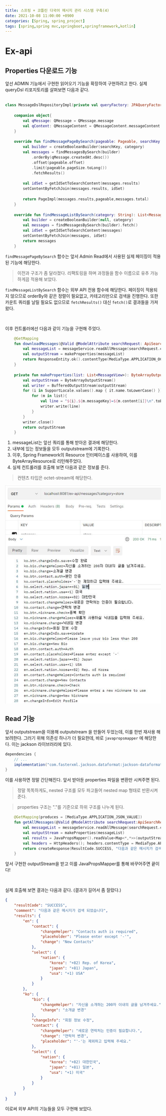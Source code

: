 ```yaml
---
title: 스프링 + 코틀린 다국어 메시지 관리 시스템 구축(4)
date: 2021-10-08 11:00:00 +0900
categories: [Spring, spring_project]
tags: [spring,spring mvc,springboot,springframework,kotlin]
---
```


# Ex-api 

## Properties 다운로드 기능
 
앞선 ADMIN 기능에서 구현한 읽어오기 기능을 확장하여 구현하려고 한다. 실제 queryDsl 리포지토리를 살펴보면 다음과 같다.

```kotlin

class MessageDslRepositoryImpl(private val queryFactory: JPAQueryFactory): MessageDslRepository{

    companion object{
        val qMessage: QMessage = QMessage.message
        val qContent: QMessageContent = QMessageContent.messageContent
    }

    override fun findMessagePageBySearch(pageable: Pageable, searchKey: String, category: String): Page<MessageView> {
        val builder = createBooleanBuilder(searchKey, category)
        val messages = findMessagesBySearch(builder)
            .orderBy(qMessage.createdAt.desc())
            .offset(pageable.offset)
            .limit(pageable.pageSize.toLong())
            .fetchResults()

        val idSet = getIdSetToSearchContent(messages.results)
        setContentByFetchJoin(messages.results, idSet)

        return PageImpl(messages.results,pageable,messages.total)
    }

    override fun findMessageListBySearch(category: String): List<MessageView> {
        val builder = createBooleanBuilder(null, category)
        val messages = findMessagesBySearch(builder).fetch()
        val idSet = getIdSetToSearchContent(messages)
        setContentByFetchJoin(messages, idSet)
        return messages
    }

```

`findMessagePageBySearch` 함수는 앞서 Admin Read에서 사용된 실제 페이징이 적용된 기능에 해당한다.
> 이전과 구조가 좀 달라졌다. 리팩토링을 하며 과정들을 함수 이름으로 유추 가능하게끔 적용해 보았다.

`findMessageListBySearch` 함수는 외부 API 전용 함수에 해당한다. 페이징이 적용되지 않으므로 orderBy와 같은 정렬이 필요없고, 카테고리만으로 검색을 진행한다.
또한 카운트 쿼리를 날릴 필요도 없으므로 `fetchResults()` 대신 `fetch()`로 결과들을 가져왔다.

<br/>

이후 컨트롤러에선 다음과 같이 기능을 구현해 주었다.

```kotlin
    @GetMapping
    fun downloadMessages(@Valid @ModelAttribute searchRequest: ApiSearchRequest): ResponseEntity<Resource> {
        val messageList = messageService.readAllMessage(searchRequest.category)
        val outputStream = makeProperties(messageList)
        return ResponseEntity.ok().contentType(MediaType.APPLICATION_OCTET_STREAM).body(ByteArrayResource(outputStream.toByteArray()))
    }

    private fun makeProperties(list: List<MessageView>): ByteArrayOutputStream {
        val outputStream = ByteArrayOutputStream()
        val writer = BufferedOutputStream(outputStream)
        for (i in SupportLocale.values().map { it.name.toLowerCase() }){
            for (m in list){
                val line = "${i}.${m.messageKey}=${m.content[i]}\n".toByteArray()
                writer.write(line)
            }
        }
        writer.close()
        return outputStream
    }
```

1. messageList는 앞선 쿼리를 통해 받아온 결과에 해당한다.
2. 내부에 있는 정보들을 모두 outputstream에 기록한다.
3. 이후, Spring Framework의 Resource 인터페이스를 사용하여, 이를 ByteArrayResource로 리턴해주었다.
4. 실제 컨트롤러를 호출해 보면 다음과 같은 정보를 준다.
> 컨텐츠 타입은 octet-stream에 해당한다.

<img src="/assets/img/multilangproject/3.JPG">

## Read 기능

앞서 outputstream을 이용해 outputstream 을 만들어 두었는데, 이를 한번 재사용 해보려한다. 그러기 위해 의존성 하나가 더 필요한데, 바로
`javapropsmapper` 에 해당한다. 이는 jackson 라이브러리에 있다.

```groovy
dependencies {
    // ...
    implementation("com.fasterxml.jackson.dataformat:jackson-dataformat-properties:2.12.4")
}
```

이를 사용하면 정말 간단해진다. 앞서 받아둔 properties 파일을 변환만 시켜주면 된다.
> 정말 똑똑하게도, nested 구조를 모두 파고들어 nested map 형태로 반환시켜준다. 

> properties 구조는 "."를 기준으로 하위 구조를 나누게 된다.

```kotlin
    @GetMapping(produces = [MediaType.APPLICATION_JSON_VALUE])
    fun getAllMessages(@Valid @ModelAttribute searchRequest:ApiSearchRequest): ResponseEntity<BaseResponse>{
        val messageList = messageService.readAllMessage(searchRequest.category)
        val outputStream = makeProperties(messageList)
        val results = JavaPropsMapper().readValue<Map<*,*>>(outputStream.toString())
        val headers = HttpHeaders(); headers.contentType = MediaType.APPLICATION_JSON
        return createResponse(ResultCode.SUCCESS, "다음과 같은 메시지가 검색 되었습니다",results,headers)
    }
```

앞서 구현한 outputStream을 받고 이를 JavaPropsMapper를 통해 바꾸어주면 끝이다!

<br/>

실제 호출해 보면 결과는 다음과 같다. (결과가 길어서 좀 잘랐다.)

```json
{
    "resultCode": "SUCCESS",
    "comment": "다음과 같은 메시지가 검색 되었습니다",
    "results": {
        "en": {
            "contact": {
                "changeHelper": "Contacts auth is required",
                "placeholder": "Please enter except '-'",
                "change": "New Contacts"
            },
            "select": {
                "nation": {
                    "korea": "+82) Rep. of Korea",
                    "japan": "+81) Japan",
                    "usa": "+1) USA"
                }
            }
        },
        "ko": {
            "bio": {
                "changeHelper": "자신을 소개하는 200자 이내의 글을 남겨주세요.",
                "change": "소개글 변경"
            },
            "changeInfo": "회원 정보 수정",
            "contact": {
                "changeHelper": "새로운 연락처는 인증이 필요합니다.",
                "change": "연락처 변경",
                "placeholder": "'-'는 제외하고 입력해 주세요."
            },
            "select": {
                "nation": {
                    "korea": "+82) 대한민국",
                    "japan": "+81) 일본",
                    "usa": "+1) 미국"
                }
            }
        }
    }
}
```

이로써 외부 API의 기능들을 모두 구현해 보았다.